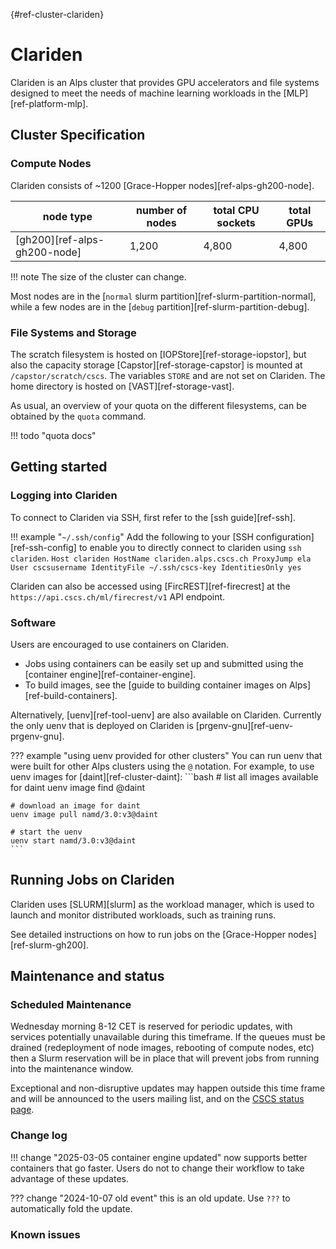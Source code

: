 [](){#ref-cluster-clariden}
# Clariden

Clariden is an Alps cluster that provides GPU accelerators and file systems designed to meet the needs of machine learning workloads in the [MLP][ref-platform-mlp].

## Cluster Specification

### Compute Nodes

Clariden consists of ~1200 [Grace-Hopper nodes][ref-alps-gh200-node].

| node type | number of nodes | total CPU sockets | total GPUs |
|-----------|--------| ----------------- | ---------- |
| [gh200][ref-alps-gh200-node] | 1,200 | 4,800 | 4,800 |

!!! note
    The size of the cluster can change.


Most nodes are in the [`normal` slurm partition][ref-slurm-partition-normal], while a few nodes are in the [`debug` partition][ref-slurm-partition-debug].

### File Systems and Storage

The scratch filesystem is hosted on [IOPStore][ref-storage-iopstor], but also the capacity storage [Capstor][ref-storage-capstor] is mounted at `/capstor/scratch/cscs`.
The variables `STORE` and are not set on Clariden.
The home directory is hosted on [VAST][ref-storage-vast].

As usual, an overview of your quota on the different filesystems, can be obtained by the `quota` command.

!!! todo "quota docs"

## Getting started

### Logging into Clariden

To connect to Clariden via SSH, first refer to the [ssh guide][ref-ssh].

!!! example "`~/.ssh/config`"
    Add the following to your [SSH configuration][ref-ssh-config] to enable you to directly connect to clariden using `ssh clariden`.
    ```
    Host clariden
        HostName clariden.alps.cscs.ch
        ProxyJump ela
        User cscsusername
        IdentityFile ~/.ssh/cscs-key
        IdentitiesOnly yes
    ```

Clariden can also be accessed using [FircREST][ref-firecrest] at the `https://api.cscs.ch/ml/firecrest/v1` API endpoint.

### Software

Users are encouraged to use containers on Clariden.

* Jobs using containers can be easily set up and submitted using the [container engine][ref-container-engine].
* To build images, see the [guide to building container images on Alps][ref-build-containers].

Alternatively, [uenv][ref-tool-uenv] are also available on Clariden. Currently the only uenv that is deployed on Clariden is [prgenv-gnu][ref-uenv-prgenv-gnu].

??? example "using uenv provided for other clusters"
    You can run uenv that were built for other Alps clusters using the `@` notation.
    For example, to use uenv images for [daint][ref-cluster-daint]:
    ```bash
    # list all images available for daint
    uenv image find @daint

    # download an image for daint
    uenv image pull namd/3.0:v3@daint

    # start the uenv
    uenv start namd/3.0:v3@daint
    ```

## Running Jobs on Clariden

Clariden uses [SLURM][slurm] as the workload manager, which is used to launch and monitor distributed workloads, such as training runs.

See detailed instructions on how to run jobs on the [Grace-Hopper nodes][ref-slurm-gh200].

## Maintenance and status

### Scheduled Maintenance

Wednesday morning 8-12 CET is reserved for periodic updates, with services potentially unavailable during this timeframe. If the queues must be drained (redeployment of node images, rebooting of compute nodes, etc) then a Slurm reservation will be in place that will prevent jobs from running into the maintenance window. 

Exceptional and non-disruptive updates may happen outside this time frame and will be announced to the users mailing list, and on the [CSCS status page](https://status.cscs.ch).

### Change log

!!! change "2025-03-05 container engine updated"
    now supports better containers that go faster. Users do not to change their workflow to take advantage of these updates.

??? change "2024-10-07 old event"
    this is an old update. Use `???` to automatically fold the update.

### Known issues

